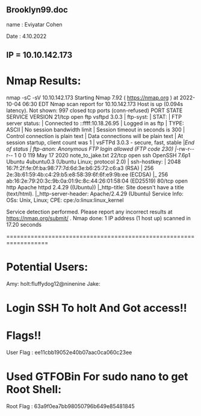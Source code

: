 Brooklyn99.doc
---------------------

name : Eviyatar Cohen

Date : 4.10.2022

IP = 10.10.142.173
-------------------------------------------------

Nmap Results:
===============
nmap -sC -sV 10.10.142.173
Starting Nmap 7.92 ( https://nmap.org ) at 2022-10-04 06:30 EDT
Nmap scan report for 10.10.142.173
Host is up (0.094s latency).
Not shown: 997 closed tcp ports (conn-refused)
PORT   STATE SERVICE VERSION
21/tcp open  ftp     vsftpd 3.0.3
| ftp-syst: 
|   STAT: 
| FTP server status:
|      Connected to ::ffff:10.18.26.95
|      Logged in as ftp
|      TYPE: ASCII
|      No session bandwidth limit
|      Session timeout in seconds is 300
|      Control connection is plain text
|      Data connections will be plain text
|      At session startup, client count was 1
|      vsFTPd 3.0.3 - secure, fast, stable
|_End of status
| ftp-anon: Anonymous FTP login allowed (FTP code 230)
|_-rw-r--r--    1 0        0             119 May 17  2020 note_to_jake.txt
22/tcp open  ssh     OpenSSH 7.6p1 Ubuntu 4ubuntu0.3 (Ubuntu Linux; protocol 2.0)
| ssh-hostkey: 
|   2048 16:7f:2f:fe:0f:ba:98:77:7d:6d:3e:b6:25:72:c6:a3 (RSA)
|   256 2e:3b:61:59:4b:c4:29:b5:e8:58:39:6f:6f:e9:9b:ee (ECDSA)
|_  256 ab:16:2e:79:20:3c:9b:0a:01:9c:8c:44:26:01:58:04 (ED25519)
80/tcp open  http    Apache httpd 2.4.29 ((Ubuntu))
|_http-title: Site doesn't have a title (text/html).
|_http-server-header: Apache/2.4.29 (Ubuntu)
Service Info: OSs: Unix, Linux; CPE: cpe:/o:linux:linux_kernel

Service detection performed. Please report any incorrect results at https://nmap.org/submit/ .
Nmap done: 1 IP address (1 host up) scanned in 17.20 seconds

==================================================================

Potential Users:
==================
Amy:
holt:fluffydog12@ninenine
Jake:

Login SSH To holt And Got access!!
====================================

Flags!!
========

User Flag : ee11cbb19052e40b07aac0ca060c23ee


Used GTFOBin For sudo nano to get Root Shell:
==============================================

Root Flag : 63a9f0ea7bb98050796b649e85481845